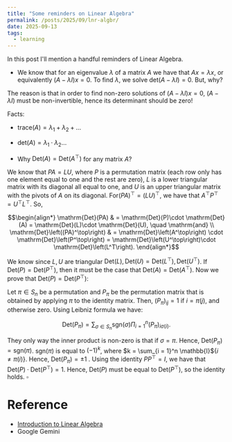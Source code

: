 ```yaml
---
title: "Some reminders on Linear Algebra" 
permalink: /posts/2025/09/lnr-algbr/ 
date: 2025-09-13 
tags:        
  - learning      
---
```



In this post I'll mention a handful reminders of Linear Algebra.

- We know that for an eigenvalue $\lambda$ of a matrix $A$ we have that $Ax = \lambda x$, or equivalently $(A - \lambda I)x = 0$. To find $\lambda$, we solve $\mathrm{det}(A - \lambda I) = 0$. But, why?

The reason is that in order to find non-zero solutions of $(A - \lambda I)x = 0$, $(A - \lambda I)$ must be non-invertible, hence its determinant should be zero!

Facts: 
- $\mathrm{trace}(A) = \lambda_1 + \lambda_2 + \dots$ 
- $\mathrm{det}(A) = \lambda_1 \cdot \lambda_2 \dots$

- Why $\mathrm{Det}(A) = \mathrm{Det}(A^\top)$ for any matrix $A$?

We know that $PA = LU$, where $P$ is a permutation matrix (each row only has one element equal to one and the rest are zero), $L$ is a lower triangular matrix with its diagonal all equal to one, and $U$ is an upper triangular matrix with the pivots of $A$ on its diagonal. For$(PA)^\top = (LU)^\top$, we have that $A^\top P^\top = U^\top L^\top$. So,

$$\begin{align*}
\mathrm{Det}(PA) & = \mathrm{Det}(P)\cdot \mathrm{Det}(A) = \mathrm{Det}(L)\cdot \mathrm{Det}(U), \quad \mathrm{and} \\
\mathrm{Det}\left((PA)^\top\right) & = \mathrm{Det}\left(A^\top\right) \cdot \mathrm{Det}\left(P^\top\right) = \mathrm{Det}\left(U^\top\right)\cdot \mathrm{Det}\left(L^T\right).
\end{align*}$$

We know since $L, U$ are triangular $\mathrm{Det}(L), \mathrm{Det}(U) = \mathrm{Det}\left(L^\top\right), \mathrm{Det}\left(U^\top\right)$. If $\mathrm{Det}(P) = \mathrm{Det}\left(P^\top\right)$, then it must be the case that $\mathrm{Det}(A) = \mathrm{Det}\left(A^\top\right)$. Now we prove that $\mathrm{Det}(P) = \mathrm{Det}\left(P^\top\right)$:

Let $\pi \in S_n$ be a permutation and $P_\pi$ be the permutation matrix that is obtained by applying $\pi$ to the identity matrix. Then, $(P_\pi)_{ij} = 1$ if $i = \pi(j)$, and otherwise zero. Using Leibniz formula we have:

$$\mathrm{Det}(P_\pi) = \sum_{\sigma \in S_n}\mathrm{sgn}(\sigma) \Pi_{i = 1}^n (P_\pi)_{i\sigma(i)}.$$

They only way the inner product is non-zero is that if $\sigma = \pi$. Hence, $\mathrm{Det}(P_\pi) = \mathrm{sgn}(\pi)$.  $\mathrm{sgn}(\pi)$ is equal to $(-1)^k$, where $k = \sum_{i = 1}^n \mathbb{I}${$i \neq \pi(i)$}. Hence, $\mathrm{Det}(P_\pi) = \pm 1$ . Using the identity $PP^\top = I$, we have that $\mathrm{Det}(P)\cdot\mathrm{Det}(P^\top) = 1$. Hence, $\mathrm{Det}(P)$ must be equal to $\mathrm{Det}\left(P^\top\right)$, so the identity holds. $\square$

# Reference
- [Introduction to Linear Algebra](https://math.mit.edu/~gs/linearalgebra/ila6/indexila6.html)
- Google Gemini